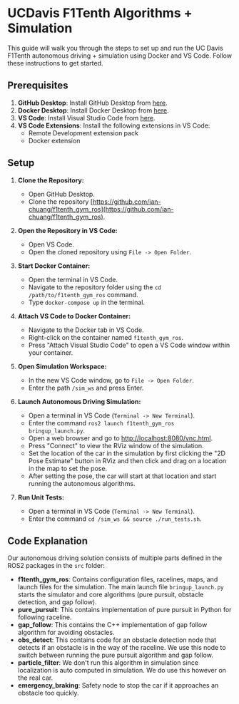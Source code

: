 # UCDavis F1Tenth Algorithms + Simulation

This guide will walk you through the steps to set up and run the UC Davis F1Tenth autonomous driving + simulation using Docker and VS Code. Follow these instructions to get started.

## Prerequisites

1. **GitHub Desktop**: Install GitHub Desktop from [here](https://desktop.github.com/).
2. **Docker Desktop**: Install Docker Desktop from [here](https://www.docker.com/products/docker-desktop).
3. **VS Code**: Install Visual Studio Code from [here](https://code.visualstudio.com/).
4. **VS Code Extensions**: Install the following extensions in VS Code:
    - Remote Development extension pack
    - Docker extension

## Setup

1. **Clone the Repository:**
    - Open GitHub Desktop.
    - Clone the repository [https://github.com/ian-chuang/f1tenth_gym_ros](https://github.com/ian-chuang/f1tenth_gym_ros).

2. **Open the Repository in VS Code:**
    - Open VS Code.
    - Open the cloned repository using `File -> Open Folder`.

3. **Start Docker Container:**
    - Open the terminal in VS Code.
    - Navigate to the repository folder using the `cd /path/to/f1tenth_gym_ros` command.
    - Type `docker-compose up` in the terminal.

4. **Attach VS Code to Docker Container:**
    - Navigate to the Docker tab in VS Code.
    - Right-click on the container named `f1tenth_gym_ros`.
    - Press "Attach Visual Studio Code" to open a VS Code window within your container.

5. **Open Simulation Workspace:**
    - In the new VS Code window, go to `File -> Open Folder`.
    - Enter the path `/sim_ws` and press Enter.

6. **Launch Autonomous Driving Simulation:**
    - Open a terminal in VS Code (`Terminal -> New Terminal`).
    - Enter the command `ros2 launch f1tenth_gym_ros bringup_launch.py`.
    - Open a web browser and go to [http://localhost:8080/vnc.html](http://localhost:8080/vnc.html).
    - Press "Connect" to view the RViz window of the simulation.
    - Set the location of the car in the simulation by first clicking the "2D Pose Estimate" button in RViz and then click and drag on a location in the map to set the pose.
    - After setting the pose, the car will start at that location and start running the autonomous algorithms.

7. **Run Unit Tests:**
    - Open a terminal in VS Code (`Terminal -> New Terminal`).
    - Enter the command `cd /sim_ws && source ./run_tests.sh`.

## Code Explanation

Our autonomous driving solution consists of multiple parts defined in the ROS2 packages in the `src` folder:

- **f1tenth_gym_ros**: Contains configuration files, racelines, maps, and launch files for the simulation. The main launch file `bringup_launch.py` starts the simulator and core algorithms (pure pursuit, obstacle detection, and gap follow).
- **pure_pursuit**: This contains implementation of pure pursuit in Python for following raceline.
- **gap_follow**: This contains the C++ implementation of gap follow algorithm for avoiding obstacles.
- **obs_detect**: This contains code for an obstacle detection node that detects if an obstacle is in the way of the raceline. We use this node to switch between running the pure pursuit algorithm and gap follow.
- **particle_filter**: We don't run this algorithm in simulation since localization is auto computed in simulation. We do use this however on the real car.
- **emergency_braking**: Safety node to stop the car if it approaches an obstacle too quickly.